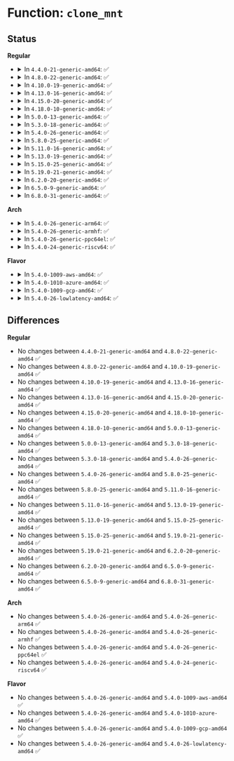 # Function: <code>clone_mnt</code>

## Status
<b>Regular</b>
<ul>
<li>
<details>
<summary>In <code>4.4.0-21-generic-amd64</code>: ✅</summary>

```c
struct mount * clone_mnt(struct mount * old, struct dentry * root, int flag)
```

```json
{
  "name": "clone_mnt",
  "collision_type": "Unique Static",
  "inline_type": "No",
  "funcs": [
    {
      "addr": 18446744071581124480,
      "name": "clone_mnt",
      "external": false,
      "loc": "fs/namespace.c:967",
      "file": "fs/namespace.c",
      "inline": "seen, unknown",
      "caller_inline": [],
      "caller_func": [
        "fs/namespace.c:clone_private_mount",
        "fs/namespace.c:mnt_clone_internal",
        "fs/namespace.c:copy_tree",
        "fs/namespace.c:copy_tree",
        "fs/namespace.c:do_mount"
      ]
    }
  ],
  "symbols": [
    {
      "addr": 18446744071581124480,
      "name": "clone_mnt",
      "section": ".text",
      "bind": "STB_LOCAL",
      "size": 785
    }
  ]
}
```
</details>
</li>
<li>
<details>
<summary>In <code>4.8.0-22-generic-amd64</code>: ✅</summary>

```c
struct mount * clone_mnt(struct mount * old, struct dentry * root, int flag)
```

```json
{
  "name": "clone_mnt",
  "collision_type": "Unique Static",
  "inline_type": "No",
  "funcs": [
    {
      "addr": 18446744071581290256,
      "name": "clone_mnt",
      "external": false,
      "loc": "fs/namespace.c:967",
      "file": "fs/namespace.c",
      "inline": "seen, unknown",
      "caller_inline": [],
      "caller_func": [
        "fs/namespace.c:do_mount",
        "fs/namespace.c:clone_private_mount",
        "fs/namespace.c:copy_tree",
        "fs/namespace.c:copy_tree",
        "fs/namespace.c:mnt_clone_internal"
      ]
    }
  ],
  "symbols": [
    {
      "addr": 18446744071581290256,
      "name": "clone_mnt",
      "section": ".text",
      "bind": "STB_LOCAL",
      "size": 796
    }
  ]
}
```
</details>
</li>
<li>
<details>
<summary>In <code>4.10.0-19-generic-amd64</code>: ✅</summary>

```c
struct mount * clone_mnt(struct mount * old, struct dentry * root, int flag)
```

```json
{
  "name": "clone_mnt",
  "collision_type": "Unique Static",
  "inline_type": "No",
  "funcs": [
    {
      "addr": 18446744071581369456,
      "name": "clone_mnt",
      "external": false,
      "loc": "fs/namespace.c:1010",
      "file": "fs/namespace.c",
      "inline": "seen, unknown",
      "caller_inline": [],
      "caller_func": [
        "fs/namespace.c:do_mount",
        "fs/namespace.c:clone_private_mount",
        "fs/namespace.c:copy_tree",
        "fs/namespace.c:copy_tree",
        "fs/namespace.c:mnt_clone_internal"
      ]
    }
  ],
  "symbols": [
    {
      "addr": 18446744071581369456,
      "name": "clone_mnt",
      "section": ".text",
      "bind": "STB_LOCAL",
      "size": 808
    }
  ]
}
```
</details>
</li>
<li>
<details>
<summary>In <code>4.13.0-16-generic-amd64</code>: ✅</summary>

```c
struct mount * clone_mnt(struct mount * old, struct dentry * root, int flag)
```

```json
{
  "name": "clone_mnt",
  "collision_type": "Unique Static",
  "inline_type": "No",
  "funcs": [
    {
      "addr": 18446744071581423600,
      "name": "clone_mnt",
      "external": false,
      "loc": "fs/namespace.c:1011",
      "file": "fs/namespace.c",
      "inline": "seen, unknown",
      "caller_inline": [],
      "caller_func": [
        "fs/namespace.c:do_mount",
        "fs/namespace.c:clone_private_mount",
        "fs/namespace.c:copy_tree",
        "fs/namespace.c:copy_tree",
        "fs/namespace.c:mnt_clone_internal"
      ]
    }
  ],
  "symbols": [
    {
      "addr": 18446744071581423600,
      "name": "clone_mnt",
      "section": ".text",
      "bind": "STB_LOCAL",
      "size": 786
    }
  ]
}
```
</details>
</li>
<li>
<details>
<summary>In <code>4.15.0-20-generic-amd64</code>: ✅</summary>

```c
struct mount * clone_mnt(struct mount * old, struct dentry * root, int flag)
```

```json
{
  "name": "clone_mnt",
  "collision_type": "Unique Static",
  "inline_type": "No",
  "funcs": [
    {
      "addr": 18446744071581566768,
      "name": "clone_mnt",
      "external": false,
      "loc": "fs/namespace.c:1078",
      "file": "fs/namespace.c",
      "inline": "seen, unknown",
      "caller_inline": [],
      "caller_func": [
        "fs/namespace.c:do_mount",
        "fs/namespace.c:clone_private_mount",
        "fs/namespace.c:copy_tree",
        "fs/namespace.c:copy_tree",
        "fs/namespace.c:mnt_clone_internal"
      ]
    }
  ],
  "symbols": [
    {
      "addr": 18446744071581566768,
      "name": "clone_mnt",
      "section": ".text",
      "bind": "STB_LOCAL",
      "size": 786
    }
  ]
}
```
</details>
</li>
<li>
<details>
<summary>In <code>4.18.0-10-generic-amd64</code>: ✅</summary>

```c
struct mount * clone_mnt(struct mount * old, struct dentry * root, int flag)
```

```json
{
  "name": "clone_mnt",
  "collision_type": "Unique Static",
  "inline_type": "No",
  "funcs": [
    {
      "addr": 18446744071581722256,
      "name": "clone_mnt",
      "external": false,
      "loc": "fs/namespace.c:1088",
      "file": "fs/namespace.c",
      "inline": "seen, unknown",
      "caller_inline": [],
      "caller_func": [
        "fs/namespace.c:do_mount",
        "fs/namespace.c:clone_private_mount",
        "fs/namespace.c:copy_tree",
        "fs/namespace.c:copy_tree",
        "fs/namespace.c:mnt_clone_internal"
      ]
    }
  ],
  "symbols": [
    {
      "addr": 18446744071581722256,
      "name": "clone_mnt",
      "section": ".text",
      "bind": "STB_LOCAL",
      "size": 808
    }
  ]
}
```
</details>
</li>
<li>
<details>
<summary>In <code>5.0.0-13-generic-amd64</code>: ✅</summary>

```c
struct mount * clone_mnt(struct mount * old, struct dentry * root, int flag)
```

```json
{
  "name": "clone_mnt",
  "collision_type": "Unique Static",
  "inline_type": "No",
  "funcs": [
    {
      "addr": 18446744071581809296,
      "name": "clone_mnt",
      "external": false,
      "loc": "fs/namespace.c:1000",
      "file": "fs/namespace.c",
      "inline": "seen, unknown",
      "caller_inline": [],
      "caller_func": [
        "fs/namespace.c:do_mount",
        "fs/namespace.c:clone_private_mount",
        "fs/namespace.c:copy_tree",
        "fs/namespace.c:copy_tree",
        "fs/namespace.c:mnt_clone_internal"
      ]
    }
  ],
  "symbols": [
    {
      "addr": 18446744071581809296,
      "name": "clone_mnt",
      "section": ".text",
      "bind": "STB_LOCAL",
      "size": 848
    }
  ]
}
```
</details>
</li>
<li>
<details>
<summary>In <code>5.3.0-18-generic-amd64</code>: ✅</summary>

```c
struct mount * clone_mnt(struct mount * old, struct dentry * root, int flag)
```

```json
{
  "name": "clone_mnt",
  "collision_type": "Unique Static",
  "inline_type": "No",
  "funcs": [
    {
      "addr": 18446744071581928176,
      "name": "clone_mnt",
      "external": false,
      "loc": "fs/namespace.c:1024",
      "file": "fs/namespace.c",
      "inline": "seen, unknown",
      "caller_inline": [],
      "caller_func": [
        "fs/namespace.c:clone_private_mount",
        "fs/namespace.c:copy_tree",
        "fs/namespace.c:copy_tree",
        "fs/namespace.c:mnt_clone_internal"
      ]
    }
  ],
  "symbols": [
    {
      "addr": 18446744071581928176,
      "name": "clone_mnt",
      "section": ".text",
      "bind": "STB_LOCAL",
      "size": 732
    }
  ]
}
```
</details>
</li>
<li>
<details>
<summary>In <code>5.4.0-26-generic-amd64</code>: ✅</summary>

```c
struct mount * clone_mnt(struct mount * old, struct dentry * root, int flag)
```

```json
{
  "name": "clone_mnt",
  "collision_type": "Unique Static",
  "inline_type": "No",
  "funcs": [
    {
      "addr": 18446744071582000784,
      "name": "clone_mnt",
      "external": false,
      "loc": "fs/namespace.c:1024",
      "file": "fs/namespace.c",
      "inline": "seen, unknown",
      "caller_inline": [],
      "caller_func": [
        "fs/namespace.c:clone_private_mount",
        "fs/namespace.c:copy_tree",
        "fs/namespace.c:copy_tree",
        "fs/namespace.c:mnt_clone_internal"
      ]
    }
  ],
  "symbols": [
    {
      "addr": 18446744071582000784,
      "name": "clone_mnt",
      "section": ".text",
      "bind": "STB_LOCAL",
      "size": 732
    }
  ]
}
```
</details>
</li>
<li>
<details>
<summary>In <code>5.8.0-25-generic-amd64</code>: ✅</summary>

```c
struct mount * clone_mnt(struct mount * old, struct dentry * root, int flag)
```

```json
{
  "name": "clone_mnt",
  "collision_type": "Unique Static",
  "inline_type": "No",
  "funcs": [
    {
      "addr": 18446744071582235824,
      "name": "clone_mnt",
      "external": false,
      "loc": "fs/namespace.c:1040",
      "file": "fs/namespace.c",
      "inline": "seen, unknown",
      "caller_inline": [],
      "caller_func": [
        "fs/namespace.c:__do_loopback",
        "fs/namespace.c:clone_private_mount",
        "fs/namespace.c:copy_tree",
        "fs/namespace.c:copy_tree",
        "fs/namespace.c:mnt_clone_internal"
      ]
    }
  ],
  "symbols": [
    {
      "addr": 18446744071582235824,
      "name": "clone_mnt",
      "section": ".text",
      "bind": "STB_LOCAL",
      "size": 758
    }
  ]
}
```
</details>
</li>
<li>
<details>
<summary>In <code>5.11.0-16-generic-amd64</code>: ✅</summary>

```c
struct mount * clone_mnt(struct mount * old, struct dentry * root, int flag)
```

```json
{
  "name": "clone_mnt",
  "collision_type": "Unique Static",
  "inline_type": "No",
  "funcs": [
    {
      "addr": 18446744071582284624,
      "name": "clone_mnt",
      "external": false,
      "loc": "fs/namespace.c:1040",
      "file": "fs/namespace.c",
      "inline": "seen, unknown",
      "caller_inline": [],
      "caller_func": [
        "fs/namespace.c:__do_loopback",
        "fs/namespace.c:clone_private_mount",
        "fs/namespace.c:copy_tree",
        "fs/namespace.c:copy_tree",
        "fs/namespace.c:mnt_clone_internal"
      ]
    }
  ],
  "symbols": [
    {
      "addr": 18446744071582284624,
      "name": "clone_mnt",
      "section": ".text",
      "bind": "STB_LOCAL",
      "size": 758
    }
  ]
}
```
</details>
</li>
<li>
<details>
<summary>In <code>5.13.0-19-generic-amd64</code>: ✅</summary>

```c
struct mount * clone_mnt(struct mount * old, struct dentry * root, int flag)
```

```json
{
  "name": "clone_mnt",
  "collision_type": "Unique Static",
  "inline_type": "No",
  "funcs": [
    {
      "addr": 18446744071582310400,
      "name": "clone_mnt",
      "external": false,
      "loc": "fs/namespace.c:1047",
      "file": "fs/namespace.c",
      "inline": "seen, unknown",
      "caller_inline": [],
      "caller_func": [
        "fs/namespace.c:__do_loopback",
        "fs/namespace.c:clone_private_mount",
        "fs/namespace.c:copy_tree",
        "fs/namespace.c:copy_tree",
        "fs/namespace.c:mnt_clone_internal"
      ]
    }
  ],
  "symbols": [
    {
      "addr": 18446744071582310400,
      "name": "clone_mnt",
      "section": ".text",
      "bind": "STB_LOCAL",
      "size": 839
    }
  ]
}
```
</details>
</li>
<li>
<details>
<summary>In <code>5.15.0-25-generic-amd64</code>: ✅</summary>

```c
struct mount * clone_mnt(struct mount * old, struct dentry * root, int flag)
```

```json
{
  "name": "clone_mnt",
  "collision_type": "Unique Static",
  "inline_type": "No",
  "funcs": [
    {
      "addr": 18446744071582629888,
      "name": "clone_mnt",
      "external": false,
      "loc": "fs/namespace.c:1056",
      "file": "fs/namespace.c",
      "inline": "seen, unknown",
      "caller_inline": [],
      "caller_func": [
        "fs/namespace.c:__do_loopback",
        "fs/namespace.c:clone_private_mount",
        "fs/namespace.c:copy_tree",
        "fs/namespace.c:copy_tree",
        "fs/namespace.c:mnt_clone_internal"
      ]
    }
  ],
  "symbols": [
    {
      "addr": 18446744071582629888,
      "name": "clone_mnt",
      "section": ".text",
      "bind": "STB_LOCAL",
      "size": 839
    }
  ]
}
```
</details>
</li>
<li>
<details>
<summary>In <code>5.19.0-21-generic-amd64</code>: ✅</summary>

```c
struct mount * clone_mnt(struct mount * old, struct dentry * root, int flag)
```

```json
{
  "name": "clone_mnt",
  "collision_type": "Unique Static",
  "inline_type": "No",
  "funcs": [
    {
      "addr": 18446744071583166336,
      "name": "clone_mnt",
      "external": false,
      "loc": "fs/namespace.c:1097",
      "file": "fs/namespace.c",
      "inline": "seen, unknown",
      "caller_inline": [],
      "caller_func": [
        "fs/namespace.c:__do_loopback",
        "fs/namespace.c:clone_private_mount",
        "fs/namespace.c:copy_tree",
        "fs/namespace.c:copy_tree",
        "fs/namespace.c:mnt_clone_internal"
      ]
    }
  ],
  "symbols": [
    {
      "addr": 18446744071583166336,
      "name": "clone_mnt",
      "section": ".text",
      "bind": "STB_LOCAL",
      "size": 939
    }
  ]
}
```
</details>
</li>
<li>
<details>
<summary>In <code>6.2.0-20-generic-amd64</code>: ✅</summary>

```c
struct mount * clone_mnt(struct mount * old, struct dentry * root, int flag)
```

```json
{
  "name": "clone_mnt",
  "collision_type": "Unique Static",
  "inline_type": "No",
  "funcs": [
    {
      "addr": 18446744071583741504,
      "name": "clone_mnt",
      "external": false,
      "loc": "fs/namespace.c:1203",
      "file": "fs/namespace.c",
      "inline": "seen, unknown",
      "caller_inline": [],
      "caller_func": [
        "fs/namespace.c:__do_loopback",
        "fs/namespace.c:clone_private_mount",
        "fs/namespace.c:copy_tree",
        "fs/namespace.c:copy_tree",
        "fs/namespace.c:mnt_clone_internal"
      ]
    }
  ],
  "symbols": [
    {
      "addr": 18446744071583741504,
      "name": "clone_mnt",
      "section": ".text",
      "bind": "STB_LOCAL",
      "size": 924
    }
  ]
}
```
</details>
</li>
<li>
<details>
<summary>In <code>6.5.0-9-generic-amd64</code>: ✅</summary>

```c
struct mount * clone_mnt(struct mount * old, struct dentry * root, int flag)
```

```json
{
  "name": "clone_mnt",
  "collision_type": "Unique Static",
  "inline_type": "No",
  "funcs": [
    {
      "addr": 18446744071583958080,
      "name": "clone_mnt",
      "external": false,
      "loc": "fs/namespace.c:1166",
      "file": "fs/namespace.c",
      "inline": "seen, unknown",
      "caller_inline": [],
      "caller_func": [
        "fs/namespace.c:__do_loopback",
        "fs/namespace.c:clone_private_mount",
        "fs/namespace.c:copy_tree",
        "fs/namespace.c:copy_tree",
        "fs/namespace.c:mnt_clone_internal"
      ]
    }
  ],
  "symbols": [
    {
      "addr": 18446744071583958080,
      "name": "clone_mnt",
      "section": ".text",
      "bind": "STB_LOCAL",
      "size": 861
    }
  ]
}
```
</details>
</li>
<li>
<details>
<summary>In <code>6.8.0-31-generic-amd64</code>: ✅</summary>

```c
struct mount * clone_mnt(struct mount * old, struct dentry * root, int flag)
```

```json
{
  "name": "clone_mnt",
  "collision_type": "Unique Static",
  "inline_type": "No",
  "funcs": [
    {
      "addr": 18446744071584169216,
      "name": "clone_mnt",
      "external": false,
      "loc": "fs/namespace.c:1179",
      "file": "fs/namespace.c",
      "inline": "seen, unknown",
      "caller_inline": [],
      "caller_func": [
        "fs/namespace.c:__do_loopback",
        "fs/namespace.c:clone_private_mount",
        "fs/namespace.c:copy_tree",
        "fs/namespace.c:copy_tree",
        "fs/namespace.c:mnt_clone_internal"
      ]
    }
  ],
  "symbols": [
    {
      "addr": 18446744071584169216,
      "name": "clone_mnt",
      "section": ".text",
      "bind": "STB_LOCAL",
      "size": 861
    }
  ]
}
```
</details>
</li>
</ul>
<b>Arch</b>
<ul>
<li>
<details>
<summary>In <code>5.4.0-26-generic-arm64</code>: ✅</summary>

```c
struct mount * clone_mnt(struct mount * old, struct dentry * root, int flag)
```

```json
{
  "name": "clone_mnt",
  "collision_type": "Unique Static",
  "inline_type": "No",
  "funcs": [
    {
      "addr": 18446603336493520784,
      "name": "clone_mnt",
      "external": false,
      "loc": "fs/namespace.c:1024",
      "file": "fs/namespace.c",
      "inline": "seen, unknown",
      "caller_inline": [],
      "caller_func": [
        "fs/namespace.c:clone_private_mount",
        "fs/namespace.c:copy_tree",
        "fs/namespace.c:copy_tree",
        "fs/namespace.c:mnt_clone_internal"
      ]
    }
  ],
  "symbols": [
    {
      "addr": 18446603336493520784,
      "name": "clone_mnt",
      "section": ".text",
      "bind": "STB_LOCAL",
      "size": 716
    }
  ]
}
```
</details>
</li>
<li>
<details>
<summary>In <code>5.4.0-26-generic-armhf</code>: ✅</summary>

```c
struct mount * clone_mnt(struct mount * old, struct dentry * root, int flag)
```

```json
{
  "name": "clone_mnt",
  "collision_type": "Unique Static",
  "inline_type": "No",
  "funcs": [
    {
      "addr": 3227074288,
      "name": "clone_mnt",
      "external": false,
      "loc": "fs/namespace.c:1024",
      "file": "fs/namespace.c",
      "inline": "seen, unknown",
      "caller_inline": [],
      "caller_func": [
        "fs/namespace.c:__do_loopback",
        "fs/namespace.c:clone_private_mount",
        "fs/namespace.c:copy_tree",
        "fs/namespace.c:copy_tree",
        "fs/namespace.c:mnt_clone_internal"
      ]
    }
  ],
  "symbols": [
    {
      "addr": 3227074288,
      "name": "clone_mnt",
      "section": ".text",
      "bind": "STB_LOCAL",
      "size": 628
    }
  ]
}
```
</details>
</li>
<li>
<details>
<summary>In <code>5.4.0-26-generic-ppc64el</code>: ✅</summary>

```c
struct mount * clone_mnt(struct mount * old, struct dentry * root, int flag)
```

```json
{
  "name": "clone_mnt",
  "collision_type": "Unique Static",
  "inline_type": "No",
  "funcs": [
    {
      "addr": 13835058055287085600,
      "name": "clone_mnt",
      "external": false,
      "loc": "fs/namespace.c:1024",
      "file": "fs/namespace.c",
      "inline": "seen, unknown",
      "caller_inline": [],
      "caller_func": [
        "fs/namespace.c:clone_private_mount",
        "fs/namespace.c:copy_tree",
        "fs/namespace.c:copy_tree",
        "fs/namespace.c:mnt_clone_internal"
      ]
    }
  ],
  "symbols": [
    {
      "addr": 13835058055287085600,
      "name": "clone_mnt",
      "section": ".text",
      "bind": "STB_LOCAL",
      "size": 872
    }
  ]
}
```
</details>
</li>
<li>
<details>
<summary>In <code>5.4.0-24-generic-riscv64</code>: ✅</summary>

```c
struct mount * clone_mnt(struct mount * old, struct dentry * root, int flag)
```

```json
{
  "name": "clone_mnt",
  "collision_type": "Unique Static",
  "inline_type": "No",
  "funcs": [
    {
      "addr": 18446743936273188620,
      "name": "clone_mnt",
      "external": false,
      "loc": "fs/namespace.c:1024",
      "file": "fs/namespace.c",
      "inline": "seen, unknown",
      "caller_inline": [],
      "caller_func": [
        "fs/namespace.c:clone_private_mount",
        "fs/namespace.c:copy_tree",
        "fs/namespace.c:copy_tree",
        "fs/namespace.c:mnt_clone_internal"
      ]
    }
  ],
  "symbols": [
    {
      "addr": 18446743936273188620,
      "name": "clone_mnt",
      "section": ".text",
      "bind": "STB_LOCAL",
      "size": 610
    }
  ]
}
```
</details>
</li>
</ul>
<b>Flavor</b>
<ul>
<li>
<details>
<summary>In <code>5.4.0-1009-aws-amd64</code>: ✅</summary>

```c
struct mount * clone_mnt(struct mount * old, struct dentry * root, int flag)
```

```json
{
  "name": "clone_mnt",
  "collision_type": "Unique Static",
  "inline_type": "No",
  "funcs": [
    {
      "addr": 18446744071581969520,
      "name": "clone_mnt",
      "external": false,
      "loc": "fs/namespace.c:1024",
      "file": "fs/namespace.c",
      "inline": "seen, unknown",
      "caller_inline": [],
      "caller_func": [
        "fs/namespace.c:clone_private_mount",
        "fs/namespace.c:copy_tree",
        "fs/namespace.c:copy_tree",
        "fs/namespace.c:mnt_clone_internal"
      ]
    }
  ],
  "symbols": [
    {
      "addr": 18446744071581969520,
      "name": "clone_mnt",
      "section": ".text",
      "bind": "STB_LOCAL",
      "size": 732
    }
  ]
}
```
</details>
</li>
<li>
<details>
<summary>In <code>5.4.0-1010-azure-amd64</code>: ✅</summary>

```c
struct mount * clone_mnt(struct mount * old, struct dentry * root, int flag)
```

```json
{
  "name": "clone_mnt",
  "collision_type": "Unique Static",
  "inline_type": "No",
  "funcs": [
    {
      "addr": 18446744071581907088,
      "name": "clone_mnt",
      "external": false,
      "loc": "fs/namespace.c:1024",
      "file": "fs/namespace.c",
      "inline": "seen, unknown",
      "caller_inline": [],
      "caller_func": [
        "fs/namespace.c:clone_private_mount",
        "fs/namespace.c:copy_tree",
        "fs/namespace.c:copy_tree",
        "fs/namespace.c:mnt_clone_internal"
      ]
    }
  ],
  "symbols": [
    {
      "addr": 18446744071581907088,
      "name": "clone_mnt",
      "section": ".text",
      "bind": "STB_LOCAL",
      "size": 732
    }
  ]
}
```
</details>
</li>
<li>
<details>
<summary>In <code>5.4.0-1009-gcp-amd64</code>: ✅</summary>

```c
struct mount * clone_mnt(struct mount * old, struct dentry * root, int flag)
```

```json
{
  "name": "clone_mnt",
  "collision_type": "Unique Static",
  "inline_type": "No",
  "funcs": [
    {
      "addr": 18446744071581960800,
      "name": "clone_mnt",
      "external": false,
      "loc": "fs/namespace.c:1024",
      "file": "fs/namespace.c",
      "inline": "seen, unknown",
      "caller_inline": [],
      "caller_func": [
        "fs/namespace.c:clone_private_mount",
        "fs/namespace.c:copy_tree",
        "fs/namespace.c:copy_tree",
        "fs/namespace.c:mnt_clone_internal"
      ]
    }
  ],
  "symbols": [
    {
      "addr": 18446744071581960800,
      "name": "clone_mnt",
      "section": ".text",
      "bind": "STB_LOCAL",
      "size": 732
    }
  ]
}
```
</details>
</li>
<li>
<details>
<summary>In <code>5.4.0-26-lowlatency-amd64</code>: ✅</summary>

```c
struct mount * clone_mnt(struct mount * old, struct dentry * root, int flag)
```

```json
{
  "name": "clone_mnt",
  "collision_type": "Unique Static",
  "inline_type": "No",
  "funcs": [
    {
      "addr": 18446744071582028160,
      "name": "clone_mnt",
      "external": false,
      "loc": "fs/namespace.c:1024",
      "file": "fs/namespace.c",
      "inline": "seen, unknown",
      "caller_inline": [],
      "caller_func": [
        "fs/namespace.c:clone_private_mount",
        "fs/namespace.c:copy_tree",
        "fs/namespace.c:copy_tree",
        "fs/namespace.c:mnt_clone_internal"
      ]
    }
  ],
  "symbols": [
    {
      "addr": 18446744071582028160,
      "name": "clone_mnt",
      "section": ".text",
      "bind": "STB_LOCAL",
      "size": 730
    }
  ]
}
```
</details>
</li>
</ul>

## Differences
<b>Regular</b>
<ul>
<li>
No changes between <code>4.4.0-21-generic-amd64</code> and <code>4.8.0-22-generic-amd64</code> ✅
</li>
<li>
No changes between <code>4.8.0-22-generic-amd64</code> and <code>4.10.0-19-generic-amd64</code> ✅
</li>
<li>
No changes between <code>4.10.0-19-generic-amd64</code> and <code>4.13.0-16-generic-amd64</code> ✅
</li>
<li>
No changes between <code>4.13.0-16-generic-amd64</code> and <code>4.15.0-20-generic-amd64</code> ✅
</li>
<li>
No changes between <code>4.15.0-20-generic-amd64</code> and <code>4.18.0-10-generic-amd64</code> ✅
</li>
<li>
No changes between <code>4.18.0-10-generic-amd64</code> and <code>5.0.0-13-generic-amd64</code> ✅
</li>
<li>
No changes between <code>5.0.0-13-generic-amd64</code> and <code>5.3.0-18-generic-amd64</code> ✅
</li>
<li>
No changes between <code>5.3.0-18-generic-amd64</code> and <code>5.4.0-26-generic-amd64</code> ✅
</li>
<li>
No changes between <code>5.4.0-26-generic-amd64</code> and <code>5.8.0-25-generic-amd64</code> ✅
</li>
<li>
No changes between <code>5.8.0-25-generic-amd64</code> and <code>5.11.0-16-generic-amd64</code> ✅
</li>
<li>
No changes between <code>5.11.0-16-generic-amd64</code> and <code>5.13.0-19-generic-amd64</code> ✅
</li>
<li>
No changes between <code>5.13.0-19-generic-amd64</code> and <code>5.15.0-25-generic-amd64</code> ✅
</li>
<li>
No changes between <code>5.15.0-25-generic-amd64</code> and <code>5.19.0-21-generic-amd64</code> ✅
</li>
<li>
No changes between <code>5.19.0-21-generic-amd64</code> and <code>6.2.0-20-generic-amd64</code> ✅
</li>
<li>
No changes between <code>6.2.0-20-generic-amd64</code> and <code>6.5.0-9-generic-amd64</code> ✅
</li>
<li>
No changes between <code>6.5.0-9-generic-amd64</code> and <code>6.8.0-31-generic-amd64</code> ✅
</li>
</ul>
<b>Arch</b>
<ul>
<li>
No changes between <code>5.4.0-26-generic-amd64</code> and <code>5.4.0-26-generic-arm64</code> ✅
</li>
<li>
No changes between <code>5.4.0-26-generic-amd64</code> and <code>5.4.0-26-generic-armhf</code> ✅
</li>
<li>
No changes between <code>5.4.0-26-generic-amd64</code> and <code>5.4.0-26-generic-ppc64el</code> ✅
</li>
<li>
No changes between <code>5.4.0-26-generic-amd64</code> and <code>5.4.0-24-generic-riscv64</code> ✅
</li>
</ul>
<b>Flavor</b>
<ul>
<li>
No changes between <code>5.4.0-26-generic-amd64</code> and <code>5.4.0-1009-aws-amd64</code> ✅
</li>
<li>
No changes between <code>5.4.0-26-generic-amd64</code> and <code>5.4.0-1010-azure-amd64</code> ✅
</li>
<li>
No changes between <code>5.4.0-26-generic-amd64</code> and <code>5.4.0-1009-gcp-amd64</code> ✅
</li>
<li>
No changes between <code>5.4.0-26-generic-amd64</code> and <code>5.4.0-26-lowlatency-amd64</code> ✅
</li>
</ul>
